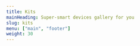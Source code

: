 ```yaml
---
title: Kits
mainHeading: Super-smart devices gallery for you
slug: kits
menu: ["main", "footer"]
weight: 30
---
```

